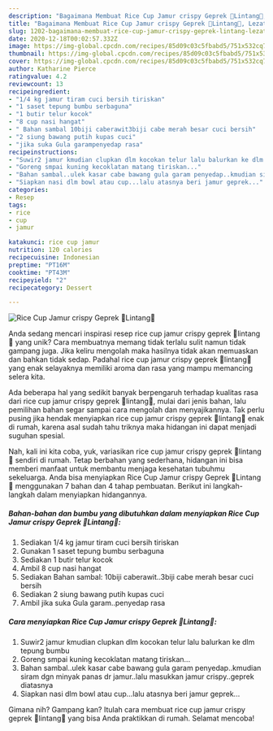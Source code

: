 ```yaml
---
description: "Bagaimana Membuat Rice Cup Jamur crispy Geprek 🍓Lintang🍓, Lezat"
title: "Bagaimana Membuat Rice Cup Jamur crispy Geprek 🍓Lintang🍓, Lezat"
slug: 1202-bagaimana-membuat-rice-cup-jamur-crispy-geprek-lintang-lezat
date: 2020-12-18T00:02:57.332Z
image: https://img-global.cpcdn.com/recipes/85d09c03c5fbabd5/751x532cq70/rice-cup-jamur-crispy-geprek-🍓lintang🍓-foto-resep-utama.jpg
thumbnail: https://img-global.cpcdn.com/recipes/85d09c03c5fbabd5/751x532cq70/rice-cup-jamur-crispy-geprek-🍓lintang🍓-foto-resep-utama.jpg
cover: https://img-global.cpcdn.com/recipes/85d09c03c5fbabd5/751x532cq70/rice-cup-jamur-crispy-geprek-🍓lintang🍓-foto-resep-utama.jpg
author: Katharine Pierce
ratingvalue: 4.2
reviewcount: 13
recipeingredient:
- "1/4 kg jamur tiram cuci bersih tiriskan"
- "1 saset tepung bumbu serbaguna"
- "1 butir telur kocok"
- "8 cup nasi hangat"
- " Bahan sambal 10biji caberawit3biji cabe merah besar cuci bersih"
- "2 siung bawang putih kupas cuci"
- "jika suka Gula garampenyedap rasa"
recipeinstructions:
- "Suwir2 jamur kmudian clupkan dlm kocokan telur lalu balurkan ke dlm tepung bumbu"
- "Goreng smpai kuning kecoklatan matang tiriskan..."
- "Bahan sambal..ulek kasar cabe bawang gula garam penyedap..kmudian siram dgn minyak panas dr jamur..lalu masukkan jamur crispy..geprek diatasnya"
- "Siapkan nasi dlm bowl atau cup...lalu atasnya beri jamur geprek..."
categories:
- Resep
tags:
- rice
- cup
- jamur

katakunci: rice cup jamur 
nutrition: 120 calories
recipecuisine: Indonesian
preptime: "PT16M"
cooktime: "PT43M"
recipeyield: "2"
recipecategory: Dessert

---
```



![Rice Cup Jamur crispy Geprek 🍓Lintang🍓](https://img-global.cpcdn.com/recipes/85d09c03c5fbabd5/751x532cq70/rice-cup-jamur-crispy-geprek-🍓lintang🍓-foto-resep-utama.jpg)

Anda sedang mencari inspirasi resep rice cup jamur crispy geprek 🍓lintang🍓 yang unik? Cara membuatnya memang tidak terlalu sulit namun tidak gampang juga. Jika keliru mengolah maka hasilnya tidak akan memuaskan dan bahkan tidak sedap. Padahal rice cup jamur crispy geprek 🍓lintang🍓 yang enak selayaknya memiliki aroma dan rasa yang mampu memancing selera kita.



Ada beberapa hal yang sedikit banyak berpengaruh terhadap kualitas rasa dari rice cup jamur crispy geprek 🍓lintang🍓, mulai dari jenis bahan, lalu pemilihan bahan segar sampai cara mengolah dan menyajikannya. Tak perlu pusing jika hendak menyiapkan rice cup jamur crispy geprek 🍓lintang🍓 enak di rumah, karena asal sudah tahu triknya maka hidangan ini dapat menjadi suguhan spesial.


Nah, kali ini kita coba, yuk, variasikan rice cup jamur crispy geprek 🍓lintang🍓 sendiri di rumah. Tetap berbahan yang sederhana, hidangan ini bisa memberi manfaat untuk membantu menjaga kesehatan tubuhmu sekeluarga. Anda bisa menyiapkan Rice Cup Jamur crispy Geprek 🍓Lintang🍓 menggunakan 7 bahan dan 4 tahap pembuatan. Berikut ini langkah-langkah dalam menyiapkan hidangannya.

<!--inarticleads1-->

##### Bahan-bahan dan bumbu yang dibutuhkan dalam menyiapkan Rice Cup Jamur crispy Geprek 🍓Lintang🍓:

1. Sediakan 1/4 kg jamur tiram cuci bersih tiriskan
1. Gunakan 1 saset tepung bumbu serbaguna
1. Sediakan 1 butir telur kocok
1. Ambil 8 cup nasi hangat
1. Sediakan  Bahan sambal: 10biji caberawit..3biji cabe merah besar cuci bersih
1. Sediakan 2 siung bawang putih kupas cuci
1. Ambil jika suka Gula garam..penyedap rasa




<!--inarticleads2-->

##### Cara menyiapkan Rice Cup Jamur crispy Geprek 🍓Lintang🍓:

1. Suwir2 jamur kmudian clupkan dlm kocokan telur lalu balurkan ke dlm tepung bumbu
1. Goreng smpai kuning kecoklatan matang tiriskan...
1. Bahan sambal..ulek kasar cabe bawang gula garam penyedap..kmudian siram dgn minyak panas dr jamur..lalu masukkan jamur crispy..geprek diatasnya
1. Siapkan nasi dlm bowl atau cup...lalu atasnya beri jamur geprek...




Gimana nih? Gampang kan? Itulah cara membuat rice cup jamur crispy geprek 🍓lintang🍓 yang bisa Anda praktikkan di rumah. Selamat mencoba!
